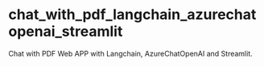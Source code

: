 # chat_with_pdf_langchain_azurechatopenai_streamlit
Chat with PDF Web APP with Langchain, AzureChatOpenAI and Streamlit.
